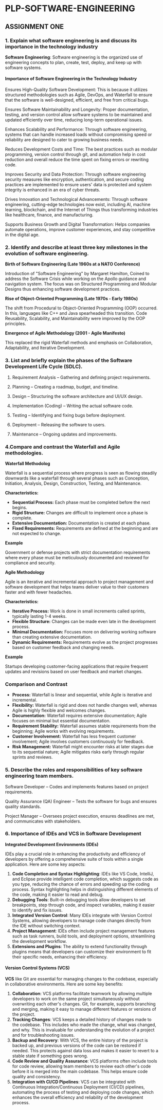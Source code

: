 # PLP-SOFTWARE-ENGINEERING
## ASSIGNMENT ONE
### 1. Explain what software engineering is and discuss its importance in the technology industry

**Software Engineering**: Software engineering is the organized use of engineering concepts to plan, create, test, deploy, and keep up with software systems.

#### **Importance of Software Engineering in the Technology Industry**

Ensures High-Quality Software Development: This is because it utilizes structured methodologies such as Agile, DevOps, and Waterfall to ensure that the software is well-designed, efficient, and free from critical bugs.

Ensures Software Maintainability and Longevity: Proper documentation, testing, and version control allow software systems to be maintained and updated efficiently over time, reducing long-term operational issues.

Enhances Scalability and Performance: Through software engineering, systems that can handle increased loads without compromising speed or reliability are designed to cater to growing business needs.

Reduces Development Costs and Time: The best practices such as modular programming, version control through git, and automation help in cost reduction and overall reduce the time spent on fixing errors or rewriting code.

Improves Security and Data Protection: Through software engineering security measures like encryption, authentication, and secure coding practices are implemented to ensure users' data is protected and system integrity is enhanced in an era of cyber threats.

Drives Innovation and Technological Advancements: Through software engineering, cutting-edge technologies now exist, including AI, machine learning, blockchain, and the Internet of Things thus transforming industries like healthcare, finance, and manufacturing.

Supports Business Growth and Digital Transformation: Helps companies automate operations, improve customer experiences, and stay competitive in the digital age.

### 2. Identify and describe at least three key milestones in the evolution of software engineering.  

**Birth of Software Engineering (Late 1960s at a NATO Conference)**

Introduction of "Software Engineering" by Margaret Hamilton, Coined to address the Software Crisis while working on the Apollo guidance and navigation system. The focus was on Structured Programming and Modular Designs thus enhancing software development practices.

**Rise of Object-Oriented Programming (Late 1970s - Early 1980s)**

The shift from Procedural to Object-Oriented Programming (OOP) occurred. In this, languages like C++ and Java spearheaded this transition. Code Reusability, Scalability, and Maintainability were improved by the OOP principles.

**Emergence of Agile Methodology (2001 - Agile Manifesto)**

This replaced the rigid Waterfall methods and emphasis on Collaboration, Adaptability, and Iterative Development.

### 3. List and briefly explain the phases of the Software Development Life Cycle (SDLC).

1. Requirement Analysis – Gathering and defining project requirements.


2. Planning – Creating a roadmap, budget, and timeline.


3. Design – Structuring the software architecture and UI/UX design.


4. Implementation (Coding) – Writing the actual software code.


5. Testing – Identifying and fixing bugs before deployment.


6. Deployment – Releasing the software to users.


7. Maintenance – Ongoing updates and improvements.

### 4.Compare and contrast the Waterfall and Agile methodologies.

**Waterfall Methodolog**

Waterfall is a sequential process where progress is seen as flowing steadily downwards like a waterfall through several phases such as Conception, Initiation, Analysis, Design, Construction, Testing, and Maintenance.

**Characteristics:**

- **Sequential Process:** Each phase must be completed before the next begins.
- **Rigid Structure:** Changes are difficult to implement once a phase is complete.
- **Extensive Documentation:** Documentation is created at each phase.
- **Fixed Requirements:** Requirements are defined at the beginning and are not expected to change.

**Example** 

Government or defense projects with strict documentation requirements where every phase must be meticulously documented and reviewed for compliance and security.

**Agile Methodology**

Agile is an iterative and incremental approach to project management and software development that helps teams deliver value to their customers faster and with fewer headaches.

**Characteristics:**

- **Iterative Process:** Work is done in small increments called sprints, typically lasting 1-4 weeks.
- **Flexible Structure:** Changes can be made even late in the development process.
- **Minimal Documentation:** Focuses more on delivering working software than creating extensive documentation.
- **Dynamic Requirements:** Requirements evolve as the project progresses based on customer feedback and changing needs.

**Example** 

Startups developing customer-facing applications that require frequent updates and revisions based on user feedback and market changes.

### **Comparison and Contrast**

- **Process:** Waterfall is linear and sequential, while Agile is iterative and incremental.
- **Flexibility:** Waterfall is rigid and does not handle changes well, whereas Agile is highly flexible and welcomes changes.
- **Documentation:** Waterfall requires extensive documentation; Agile focuses on minimal but essential documentation.
- **Requirement Stability:** Waterfall assumes stable requirements from the beginning; Agile works with evolving requirements.
- **Customer Involvement:** Waterfall has less frequent customer involvement; Agile involves customers continuously for feedback.
- **Risk Management:** Waterfall might encounter risks at later stages due to its sequential nature; Agile mitigates risks early through regular sprints and reviews.

### 5. Describe the roles and responsibilities of key software engineering team members.

Software Developer – Codes and implements features based on project requirements.

Quality Assurance (QA) Engineer – Tests the software for bugs and ensures quality standards.

Project Manager – Oversees project execution, ensures deadlines are met, and communicates with stakeholders.

### 6. Importance of IDEs and VCS in Software Development

**Integrated Development Environments (IDEs)**

IDEs play a crucial role in enhancing the productivity and efficiency of developers by offering a comprehensive suite of tools within a single application. Here are some key aspects:

1. **Code Completion and Syntax Highlighting**: IDEs like VS Code, IntelliJ, and Eclipse provide intelligent code completion, which suggests code as you type, reducing the chance of errors and speeding up the coding process. Syntax highlighting helps in distinguishing different elements of the code, making it easier to read and debug.
2. **Debugging Tools**: Built-in debugging tools allow developers to set breakpoints, step through code, and inspect variables, making it easier to identify and fix issues.
3. **Integrated Version Control**: Many IDEs integrate with Version Control Systems, allowing developers to manage code changes directly from the IDE without switching context.
4. **Project Management**: IDEs often include project management features such as task runners, build tools, and deployment options, streamlining the development workflow.
5. **Extensions and Plugins**: The ability to extend functionality through plugins means that developers can customize their environment to fit their specific needs, enhancing their efficiency.

#### Version Control Systems (VCS)
**VCS** like Git are essential for managing changes to the codebase, especially in collaborative environments. Here are some key benefits:

1. **Collaboration**: VCS platforms facilitate teamwork by allowing multiple developers to work on the same project simultaneously without overwriting each other's changes. Git, for example, supports branching and merging, making it easy to manage different features or versions of the project.
2. **Tracking Changes**: VCS keeps a detailed history of changes made to the codebase. This includes who made the change, what was changed, and why. This is invaluable for understanding the evolution of a project and for troubleshooting issues.
3. **Backup and Recovery**: With VCS, the entire history of the project is backed up, and previous versions of the code can be restored if needed. This protects against data loss and makes it easier to revert to a stable state if something goes wrong.
4. **Code Review and Quality Assurance**: VCS platforms often include tools for code review, allowing team members to review each other's code before it is merged into the main codebase. This helps ensure code quality and consistency.
5. **Integration with CI/CD Pipelines**: VCS can be integrated with Continuous Integration/Continuous Deployment (CI/CD) pipelines, automating the process of testing and deploying code changes, which enhances the overall efficiency and reliability of the development process.


